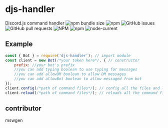 # djs-handler
Discord.js command handler
![npm bundle size](https://img.shields.io/bundlephobia/min/djs-handler)
![npm](https://img.shields.io/npm/dt/djs-handler)
![GitHub issues](https://img.shields.io/github/issues/mswgen/djs-handler)
![GitHub pull requests](https://img.shields.io/github/issues-pr/mswgen/djs-handler)
![NPM](https://img.shields.io/npm/l/djs-handler)
![npm](https://img.shields.io/npm/v/djs-handler)
![node-current](https://img.shields.io/node/v/djs-handler)

## Example
```js
const { Bot } = require('djs-handler'); // import module
const client = new Bot(/*your token here*/, { // constructor
    prefix: //your bot's prefix
    //you can add typing boolean to use typing for messages
    //you can add allowDM boolean to allow DM messages
    //you can add allowBot boolean to allow messaged from bot
});
client.config(/*path of command files*/); // config all the files and login with the given token
client.reload(/*path of command files*/); // reloads all the command files and resolve with the size of command files
```
## contributor
mswgen